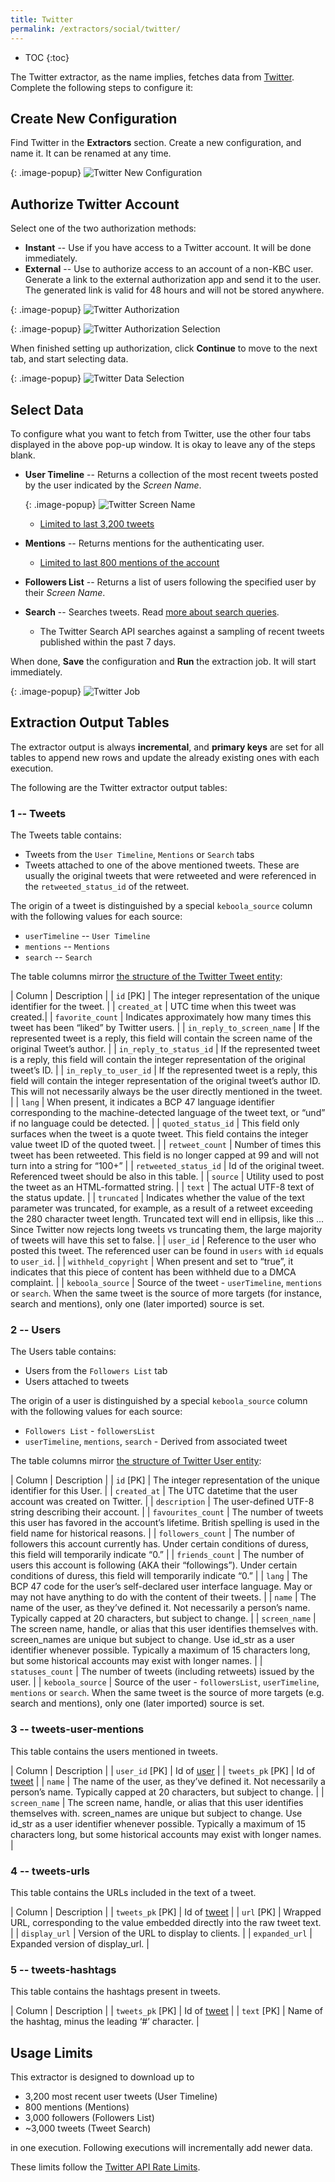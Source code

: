 ```yaml
---
title: Twitter
permalink: /extractors/social/twitter/
---
```


* TOC
{:toc}

The Twitter extractor, as the name implies, fetches data from [Twitter](https://twitter.com/).
Complete the following steps to configure it:

## Create New Configuration

Find Twitter in the **Extractors** section. Create a new configuration, and name it.
It can be renamed at any time.

{: .image-popup}
![Twitter New Configuration](/extractors/social/twitter/01-new-configuration.png)

## Authorize Twitter Account
Select one of the two authorization methods:

 - **Instant** -- Use if you have access to a Twitter account. It will be done immediately.
 - **External** -- Use to authorize access to an account of a non-KBC user. Generate a link to the external authorization app and send it to the user. The generated link is valid for 48 hours and will not be stored anywhere.

 {: .image-popup}
![Twitter Authorization](/extractors/social/twitter/02-authorize.png)


{: .image-popup}
![Twitter Authorization Selection](/extractors/social/twitter/03-authorize-modal.png)

When finished setting up authorization, click **Continue** to move to the next tab, and start selecting data.

{: .image-popup}
![Twitter Data Selection](/extractors/social/twitter/04-authorized.png)

## Select Data
To configure what you want to fetch from Twitter, use the other four tabs displayed in the above pop-up window.
It is okay to leave any of the steps blank.

 - **User Timeline** -- Returns a collection of the most recent tweets posted by the user indicated by the *Screen Name*.

   {: .image-popup}
![Twitter Screen Name](/extractors/social/twitter/05-screen-name.png)

   - [Limited to last 3,200 tweets](https://dev.twitter.com/rest/reference/get/statuses/user_timeline)
 - **Mentions** -- Returns mentions for the authenticating user.
   - [Limited to last 800 mentions of the account](https://dev.twitter.com/rest/reference/get/statuses/mentions_timeline)
 - **Followers List** -- Returns a list of users following the specified user by their *Screen Name*.
 - **Search** -- Searches tweets. Read [more about search queries](https://developer.twitter.com/en/docs/tweets/search/overview).
    - The Twitter Search API searches against a sampling of recent tweets published within the past 7 days.

When done, **Save** the configuration and **Run** the extraction job. It will start immediately.

{: .image-popup}
![Twitter Job](/extractors/social/twitter/06-twitter-job.png)

## Extraction Output Tables

The extractor output is always **incremental**, and **primary keys** are set for all tables
to append new rows and update the already existing ones with each execution.

The following are the Twitter extractor output tables:

### 1 -- Tweets

The Tweets table contains:

- Tweets from the `User Timeline`, `Mentions` or `Search` tabs
- Tweets attached to one of the above mentioned tweets. These are usually the original tweets that were retweeted and were referenced in the `retweeted_status_id` of the retweet.

The origin of a tweet is distinguished by a special `keboola_source` column with the following values for each source:

  - `userTimeline` -- `User Timeline`
  - `mentions` -- `Mentions`
  - `search` -- `Search`

The table columns mirror [the structure of the Twitter Tweet entity](https://dev.twitter.com/overview/api/tweets):

| Column | Description |
| `id` [PK] | The integer representation of the unique identifier for the tweet. |
| `created_at` | UTC time when this tweet was created.|
| `favorite_count` |  Indicates approximately how many times this tweet has been “liked” by Twitter users. |
| `in_reply_to_screen_name` | If the represented tweet is a reply, this field will contain the screen name of the original Tweet’s author. |
| `in_reply_to_status_id` | If the represented tweet is a reply, this field will contain the integer representation of the original tweet’s ID. |
| `in_reply_to_user_id` | If the represented tweet is a reply, this field will contain the integer representation of the original tweet’s author ID. This will not necessarily always be the user directly mentioned in the tweet. |
| `lang` | When present, it indicates a BCP 47 language identifier corresponding to the machine-detected language of the tweet text, or “und” if no language could be detected. |
| `quoted_status_id` | This field only surfaces when the tweet is a quote tweet. This field contains the integer value tweet ID of the quoted tweet. |
| `retweet_count` | Number of times this tweet has been retweeted. This field is no longer capped at 99 and will not turn into a string for “100+” |
| `retweeted_status_id` | Id of the original tweet. Referenced tweet should be also in this table. |
| `source` | Utility used to post the tweet as an HTML-formatted string. |
| `text` | The actual UTF-8 text of the status update. |
| `truncated` | Indicates whether the value of the text parameter was truncated, for example, as a result of a retweet exceeding the 280 character tweet length. Truncated text will end in ellipsis, like this ... Since Twitter now rejects long tweets vs truncating them, the large majority of tweets will have this set to false. |
| `user_id` | Reference to the user who posted this tweet. The referenced user can be found in `users` with `id` equals to `user_id`. |
| `withheld_copyright` | When present and set to “true”, it indicates that this piece of content has been withheld due to a DMCA complaint. |
| `keboola_source` | Source of the tweet - `userTimeline`, `mentions` or `search`. When the same tweet is the source of more targets (for instance, search and mentions), only one (later imported) source is set.

### 2 -- Users

The Users table contains:

- Users from the `Followers List` tab
- Users attached to tweets

The origin of a user is distinguished by a special `keboola_source` column with the following values for each source:

  - `Followers List` - `followersList`
  - `userTimeline`, `mentions`, `search` - Derived from associated tweet

The table columns mirror [the structure of Twitter User entity](https://dev.twitter.com/overview/api/users):

| Column | Description |
| `id` [PK] | The integer representation of the unique identifier for this User. |
| `created_at` | The UTC datetime that the user account was created on Twitter. |
| `description` | The user-defined UTF-8 string describing their account. |
| `favourites_count` | The number of tweets this user has favored in the account’s lifetime. British spelling is used in the field name for historical reasons. |
| `followers_count` | The number of followers this account currently has. Under certain conditions of duress, this field will temporarily indicate “0.” |
| `friends_count` | The number of users this account is following (AKA their “followings”). Under certain conditions of duress, this field will temporarily indicate “0.” |
| `lang` | The BCP 47 code for the user’s self-declared user interface language. May or may not have anything to do with the content of their tweets. |
| `name` | The name of the user, as they’ve defined it. Not necessarily a person’s name. Typically capped at 20 characters, but subject to change. |
| `screen_name` | The screen name, handle, or alias that this user identifies themselves with. screen_names are unique but subject to change. Use id_str as a user identifier whenever possible. Typically a maximum of 15 characters long, but some historical accounts may exist with longer names. |
| `statuses_count` | The number of tweets (including retweets) issued by the user. |
| `keboola_source` | Source of the user - `followersList`, `userTimeline`, `mentions` or `search`. When the same tweet is the source of more targets (e.g. search and mentions), only one (later imported) source is set.

### 3 -- tweets-user-mentions

This table contains the users mentioned in tweets.

| Column | Description |
| `user_id` [PK] | Id of [user](#table---users) |
| `tweets_pk` [PK] |  Id of [tweet](#table---tweets) |
| `name` | The name of the user, as they’ve defined it. Not necessarily a person’s name. Typically capped at 20 characters, but subject to change. |
| `screen_name` | The screen name, handle, or alias that this user identifies themselves with. screen_names are unique but subject to change. Use id_str as a user identifier whenever possible. Typically a maximum of 15 characters long, but some historical accounts may exist with longer names.  |

### 4 -- tweets-urls

This table contains the URLs included in the text of a tweet.

| Column | Description |
| `tweets_pk` [PK] |  Id of [tweet](#table---tweets) |
| `url` [PK] | Wrapped URL, corresponding to the value embedded directly into the raw tweet text. |
| `display_url` | Version of the URL to display to clients. |
| `expanded_url` | Expanded version of display_url. |

### 5 -- tweets-hashtags

This table contains the hashtags present in tweets.

| Column | Description |
| `tweets_pk` [PK] |  Id of [tweet](#table---tweets) |
| `text` [PK] | Name of the hashtag, minus the leading ‘#’ character. |

## Usage Limits

This extractor is designed to download up to

- 3,200 most recent user tweets (User Timeline)
-  800 mentions (Mentions)
- 3,000 followers (Followers List)
- ~3,000 tweets (Tweet Search)

in one execution. Following executions will incrementally add newer data.


These limits follow the [Twitter API Rate Limits](https://developer.twitter.com/en/docs/basics/rate-limiting).